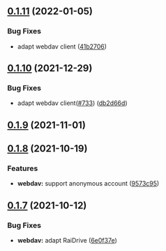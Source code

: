 ## [0.1.11](https://github.com/valerian-borisovich/netdrive/compare/v0.3.13...v0.1.11) (2022-01-05)


### Bug Fixes

* adapt webdav client ([41b2706](https://github.com/valerian-borisovich/netdrive/commit/41b27063315c80323002416955cded8364f59526))



## [0.1.10](https://github.com/valerian-borisovich/netdrive/compare/v0.3.11...v0.1.10) (2021-12-29)


### Bug Fixes

* adapt webdav client([#733](https://github.com/valerian-borisovich/netdrive/issues/733)) ([db2d66d](https://github.com/valerian-borisovich/netdrive/commit/db2d66deb5ae2da43116a4f33936c088174f25d6))



## [0.1.9](https://github.com/valerian-borisovich/netdrive/compare/v0.3.9...v0.1.9) (2021-11-01)



## [0.1.8](https://github.com/valerian-borisovich/netdrive/compare/v0.3.7...v0.1.8) (2021-10-19)


### Features

* **webdav:** support anonymous account ([9573c95](https://github.com/valerian-borisovich/netdrive/commit/9573c953eda8e2d3c0a64fc2d97e0094b5e9ed8d))



## [0.1.7](https://github.com/valerian-borisovich/netdrive/compare/v0.3.5...v0.1.7) (2021-10-12)


### Bug Fixes

* **webdav:** adapt RaiDrive ([6e0f37e](https://github.com/valerian-borisovich/netdrive/commit/6e0f37e92ecf673656cb3194b3b97a932b607cc0))




